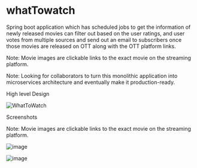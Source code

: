 # whatTowatch
 Spring boot application which has scheduled jobs to get the information of newly released movies can filter out based on the user ratings, and user votes from multiple sources and send out an email to subscribers once those movies are released on OTT along with the OTT platform links.
 
 Note: Movie images are clickable links to the exact movie on the streaming platform.
 
 Note: Looking for collaborators to turn this monolithic application into microservices architecture and eventually make it production-ready.

High level Design

![WhatToWatch](https://user-images.githubusercontent.com/51705706/174498789-8189d9ce-9df2-4c37-a2f2-59761ae21f83.png)


Screenshots

Note: Movie images are clickable links to the exact movie on the streaming platform.

![image](https://user-images.githubusercontent.com/51705706/174498252-94f8c7c3-19f3-4980-9b65-fcf9973ae89d.png)

![image](https://user-images.githubusercontent.com/51705706/174498612-121dfd08-0f04-4e3e-aa40-f9c4e81121c3.png)
